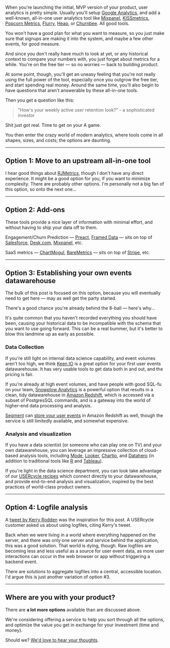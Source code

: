When you're launching the initial, MVP version of your product, user analytics is pretty simple. Usually you'll setup [Google Analytics](http://www.google.com/analytics/), and add a well-known, all-in-one user analytics tool like [Mixpanel](https://mixpanel.com/), [KISSmetrics](https://www.kissmetrics.com/), [Popcorn Metrics](http://www.popcornmetrics.com/), [Flurry](http://www.flurry.com/), [Heap](https://heapanalytics.com/), or [Churnbee](https://churnbee.com). All good tools.

You won't have a good plan for what you want to measure, so you just make sure that signups are making it into the system, and maybe a few other events, for good measure.

And since you don't really have much to look at yet, or any historical context to compare your numbers with, you just forget about metrics for a while. You're on the free tier — so no worries — back to building product.

At some point, though, you'll get an uneasy feeling that you're not really using the full power of the tool, especially once you outgrow the free tier, and start spending real money. Around the same time, you'll also begin to have questions that aren't answerable by these all-in-one tools.

Then you get a question like this:

> "How's your weekly active user retention look?" - a sophisticated investor 

Shit just got real. Time to get on your A game.

You then enter the crazy world of modern analytics, where tools come in all shapes, sizes, and costs; the options are daunting. 

---

## Option 1: Move to an upstream all-in-one tool

I hear good things about [RJMetrics](https://rjmetrics.com/), though I don't have any direct experience. It might be a good option for you, if you want to minimize complexity. There are probably other options. I'm personally not a big fan of this option, so onto the next one...

---

## Option 2: Add-ons

These tools provide a nice layer of information with minimal effort, and without having to ship your data off to them.

Engagement/Churn Prediction — [Preact](http://www.preact.com/), [Framed Data](https://www.framed.io/) — sits on top of [Salesforce](http://www.salesforce.com/), [Desk.com](http://www.desk.com/), [Mixpanel](https://mixpanel.com/), etc.

SaaS metrics — [ChartMogul](https://chartmogul.com/), [BareMetrics](https://baremetrics.com/) — sits on top of [Stripe](https://stripe.com/), etc.

---

## Option 3: Establishing your own events datawarehouse

The bulk of this post is focused on this option, because you will eventually need to get here — may as well get the party started.

There's a good chance you're already behind the 8-ball — here's why...

It's quite common that you haven't recorded everything you should have been, causing your historical data to be incompatible with the schema that you want to use going forward. This can be a real bummer, but it's better to blow this landmine up as early as possible.

### Data Collection

If you're still light on internal data science capability, and event volumes aren't too high, we think [Keen IO](https://keen.io/) is a great option for your first user events datawarehouse. It has very usable tools to get data both in and out, and the pricing is fair.

If you're already at high event volumes, and have people with good SQL-fu on your team, [Snowplow Analytics](http://snowplowanalytics.com/) is a powerful option that results in a clean, tidy datawarehouse in [Amazon Redshift](http://aws.amazon.com/redshift/), which is accessed via a subset of PostgresSQL commands, and is a gateway into the world of higher-end data processing and analysis.

[Segment](https://segment.com/) can [store your user events](https://segment.com/redshift) in Amazon Redshift as well, though the service is still limitedly available, and somewhat expensive.

### Analysis and visualization

If you have a data scientist (or someone who can play one on TV) and your own datawarehouse, you can leverage an impressive collection of cloud-based analysis tools, including [Mode](https://modeanalytics.com/), [Looker](http://www.looker.com/), [Chartio](https://chartio.com/), and [Datahero](https://datahero.com/) (in addition to traditional tools like [R](http://www.r-project.org/) and [Tableau](http://www.tableau.com/)).

If you're light in the data science department, you can look take advantage of our [USERcycle recipes](https://usercycle.com/recipes) which connect directly to your datawarehouse, and provide end-to-end analysis and visualization, inspired by the best practices of world-class product owners.

---

## Option 4: Logfile analysis 

A [tweet by Kerry Rodden](https://twitter.com/kerryrodden/status/579397570100785152) was the inspiration for this post. A USERcycle customer asked us about using logfiles, citing Kerry's tweet.

Back when we were living in a world where everything happened on the server, and there was only one server and service behind the application, this was a good solution. That world is dying, though. Raw logfiles are becoming less and less useful as a source for user event data, as more user interactions can occur in the web browser or app without triggering a backend event.

There are solutions to aggregate logfiles into a central, accessible location. I'd argue this is just another variation of option #3.

---

## Where are you with your product?

There are **a lot more options** available than are discussed above.

We're considering offering a service to help you sort through all the options, and optimize the value you get in exchange for your investment (time and money).

Should we? [We'd love to hear your thoughts](mailto:hey@usercycle.com).
